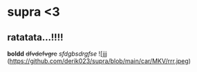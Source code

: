 # supra <3
## ratatata...!!!!
**boldd**
~~dfvdefvgre~~
*sfdgbsdrgfse*
![jjj (https://github.com/derik023/supra/blob/main/car/MKV/rrr.jpeg)
